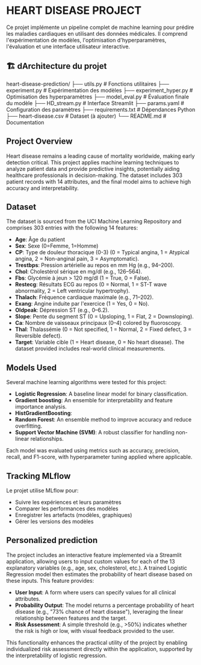 # HEART DISEASE PROJECT 
Ce projet implémente un pipeline complet de machine learning pour prédire les maladies cardiaques en utilisant des données médicales. Il comprend l'expérimentation de modèles, l'optimisation d'hyperparamètres, l'évaluation et une interface utilisateur interactive.
## 🏗️ dArchitecture du projet 
heart-disease-prediction/
├── utils.py                    # Fonctions utilitaires
├── experiment.py              # Expérimentation des modèles
├── experiment_hyper.py        # Optimisation des hyperparamètres
├── model_eval.py              # Évaluation finale du modèle
├── HD_stream.py               # Interface Streamlit
├── params.yaml                # Configuration des paramètres
├── requirements.txt           # Dépendances Python
├── heart-disease.csv          # Dataset (à ajouter)
└── README.md                  # Documentation
## Project Overview
Heart disease remains a leading cause of mortality worldwide, making early detection critical. This project applies machine learning techniques to analyze patient data and provide predictive insights, potentially aiding healthcare professionals in decision-making. The dataset includes 303 patient records with 14 attributes, and the final model aims to achieve high accuracy and interpretability.
## Dataset
The dataset is sourced from the UCI Machine Learning Repository and comprises 303 entries with the following 14 features:

- **Age**: Âge du patient
- **Sex**: Sexe (0=Femme, 1=Homme)
- **CP**: Type de douleur thoracique (0-3) (0 = Typical angina, 1 = Atypical angina, 2 = Non-anginal pain, 3 = Asymptomatic).
- **Trestbps**: Pression artérielle au repos en mm Hg (e.g., 94–200).
- **Chol**: Cholestérol sérique en mg/dl (e.g., 126–564).
- **Fbs**: Glycémie à jeun > 120 mg/dl (1 = True, 0 = False).
- **Restecg**: Résultats ECG au repos (0 = Normal, 1 = ST-T wave abnormality, 2 = Left ventricular hypertrophy).
- **Thalach**: Fréquence cardiaque maximale (e.g., 71–202).
- **Exang**: Angine induite par l'exercice (1 = Yes, 0 = No).
- **Oldpeak**: Dépression ST (e.g., 0–6.2).
- **Slope**: Pente du segment ST (0 = Upsloping, 1 = Flat, 2 = Downsloping).
- **Ca**: Nombre de vaisseaux principaux (0–4) colored by fluoroscopy.
- **Thal**: Thalassémie (0 = Not specified, 1 = Normal, 2 = Fixed defect, 3 = Reversible defect).
- **Target**: Variable cible (1 = Heart disease, 0 = No heart disease).
The dataset provided includes real-world clinical measurements.
## Models Used
Several machine learning algorithms were tested for this project:

- **Logistic Regression**: A baseline linear model for binary classification.
- **Gradient boosting**: An ensemble  for interpretability and feature importance analysis.
- **HistGradientBoosting**: 
- **Random Forest**: An ensemble method to improve accuracy and reduce overfitting.
- **Support Vector Machine (SVM)**: A robust classifier for handling non-linear relationships.

Each model was evaluated using metrics such as accuracy, precision, recall, and F1-score, with hyperparameter tuning applied where applicable.
## Tracking MLflow 
Le projet utilise MLflow pour:
- Suivre les expériences et leurs paramètres
- Comparer les performances des modèles
- Enregistrer les artefacts (modèles, graphiques)
- Gérer les versions des modèles 
## Personalized prediction
The project includes an interactive feature implemented via a Streamlit application, allowing users to input custom values for each of the 13 explanatory variables (e.g., age, sex, cholesterol, etc.). A trained Logistic Regression model then estimates the probability of heart disease based on these inputs. This feature provides:
- **User Input**: A form where users can specify values for all clinical attributes.
- **Probability Output**: The model returns a percentage probability of heart disease (e.g., "73% chance of heart disease"), leveraging the linear relationship between features and the target.
- **Risk Assessment**: A simple threshold (e.g., >50%) indicates whether the risk is high or low, with visual feedback provided to the user.

This functionality enhances the practical utility of the project by enabling individualized risk assessment directly within the application, supported by the interpretability of logistic regression.

